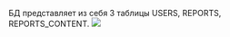 БД представляет из себя 3 таблицы USERS, REPORTS, REPORTS_CONTENT.
![](http://image.prntscr.com/image/a45ea223897948718a573c772264b945.jpeg)

